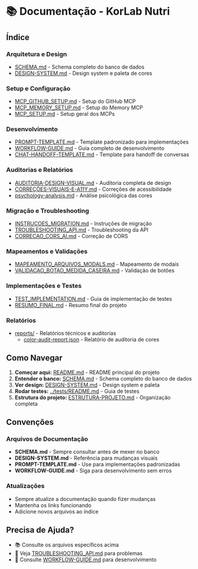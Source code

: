 # 📚 Documentação - KorLab Nutri

## Índice

### Arquitetura e Design
- [SCHEMA.md](./SCHEMA.md) - Schema completo do banco de dados
- [DESIGN-SYSTEM.md](./DESIGN-SYSTEM.md) - Design system e paleta de cores

### Setup e Configuração
- [MCP_GITHUB_SETUP.md](./MCP_GITHUB_SETUP.md) - Setup do GitHub MCP
- [MCP_MEMORY_SETUP.md](./MCP_MEMORY_SETUP.md) - Setup do Memory MCP
- [MCP_SETUP.md](./MCP_SETUP.md) - Setup geral dos MCPs

### Desenvolvimento
- [PROMPT-TEMPLATE.md](./PROMPT-TEMPLATE.md) - Template padronizado para implementações
- [WORKFLOW-GUIDE.md](./WORKFLOW-GUIDE.md) - Guia completo de desenvolvimento
- [CHAT-HANDOFF-TEMPLATE.md](./CHAT-HANDOFF-TEMPLATE.md) - Template para handoff de conversas

### Auditorias e Relatórios
- [AUDITORIA-DESIGN-VISUAL.md](./AUDITORIA-DESIGN-VISUAL.md) - Auditoria completa de design
- [CORREÇÕES-VISUAIS-E-A11Y.md](./CORREÇÕES-VISUAIS-E-A11Y.md) - Correções de acessibilidade
- [psychology-analysis.md](./psychology-analysis.md) - Análise psicológica das cores

### Migração e Troubleshooting
- [INSTRUCOES_MIGRATION.md](./INSTRUCOES_MIGRATION.md) - Instruções de migração
- [TROUBLESHOOTING_API.md](./TROUBLESHOOTING_API.md) - Troubleshooting da API
- [CORRECAO_CORS_AI.md](./CORRECAO_CORS_AI.md) - Correção de CORS

### Mapeamentos e Validações
- [MAPEAMENTO_ARQUIVOS_MODALS.md](./MAPEAMENTO_ARQUIVOS_MODALS.md) - Mapeamento de modais
- [VALIDACAO_BOTAO_MEDIDA_CASEIRA.md](./VALIDACAO_BOTAO_MEDIDA_CASEIRA.md) - Validação de botões

### Implementações e Testes
- [TEST_IMPLEMENTATION.md](./TEST_IMPLEMENTATION.md) - Guia de implementação de testes
- [RESUMO_FINAL.md](./RESUMO_FINAL.md) - Resumo final do projeto

### Relatórios
- [reports/](./reports/) - Relatórios técnicos e auditorias
  - [color-audit-report.json](./reports/color-audit-report.json) - Relatório de auditoria de cores

## Como Navegar

1. **Começar aqui:** [README.md](../README.md) - README principal do projeto
2. **Entender o banco:** [SCHEMA.md](./SCHEMA.md) - Schema completo do banco de dados
3. **Ver design:** [DESIGN-SYSTEM.md](./DESIGN-SYSTEM.md) - Design system e paleta
4. **Rodar testes:** [../tests/README.md](../tests/README.md) - Guia de testes
5. **Estrutura do projeto:** [ESTRUTURA-PROJETO.md](./ESTRUTURA-PROJETO.md) - Organização completa

## Convenções

### Arquivos de Documentação
- **SCHEMA.md** - Sempre consultar antes de mexer no banco
- **DESIGN-SYSTEM.md** - Referência para mudanças visuais
- **PROMPT-TEMPLATE.md** - Use para implementações padronizadas
- **WORKFLOW-GUIDE.md** - Siga para desenvolvimento sem erros

### Atualizações
- Sempre atualize a documentação quando fizer mudanças
- Mantenha os links funcionando
- Adicione novos arquivos ao índice

## Precisa de Ajuda?

- 📚 Consulte os arquivos específicos acima
- 🐛 Veja [TROUBLESHOOTING_API.md](./TROUBLESHOOTING_API.md) para problemas
- 💬 Consulte [WORKFLOW-GUIDE.md](./WORKFLOW-GUIDE.md) para desenvolvimento

